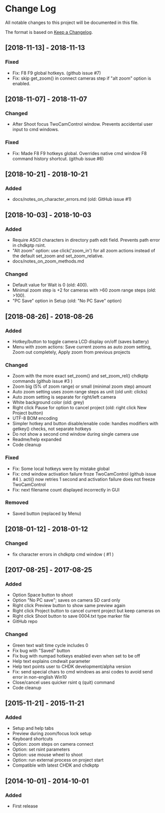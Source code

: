 # Change Log  
All notable changes to this project will be documented in this file.

The format is based on [Keep a Changelog](https://keepachangelog.com/).

## [2018-11-13] - 2018-11-13
### Fixed
- Fix: F8 F9 global hotkeys. (github issue #7)
- Fix: skip get_zoom() in connect cameras step if "alt zoom" option is enabled.

## [2018-11-07] - 2018-11-07
### Changed
- After Shoot focus TwoCamControl window. Prevents accidental user input to cmd windows.

### Fixed
- Fix: Made F8 F9 hotkeys global. Overrides native cmd window F8 command history shortcut. (github issue #6)

## [2018-10-21] - 2018-10-21
### Added
- docs/notes_on_character_errors.md (old: GitHub issue #1)

## [2018-10-03] - 2018-10-03
### Added
- Require ASCII characters in directory path edit field. Prevents path error in chdkptp rsint.
- "Alt zoom" option: use click('zoom_in') for all zoom actions instead of the default set_zoom and set_zoom_relative.
- docs/notes_on_zoom_methods.md

### Changed
- Default value for Wait is 0 (old: 400).
- Minimal zoom step is +2 for cameras with >60 zoom range steps (old: >100).
- "PC Save" option in Setup (old: "No PC Save" option)

## [2018-08-26] - 2018-08-26
### Added
- Hotkey/button to toggle camera LCD display on/off (saves battery)
- Menu with zoom actions: Save current zooms as auto zoom setting, Zoom out completely, Apply zoom from previous projects

### Changed
- Zoom with the more exact set_zoom() and set_zoom_rel() chdkptp commands (github issue #3 )
- Zoom big (5% of zoom range) or small (minimal zoom step) amount
- Auto zoom setting uses zoom range steps as unit (old unit: clicks)
- Auto zoom setting is separate for right/left camera
- White background color (old: grey)
- Right click Pause for option to cancel project (old: right click New Project button)
- UTF-8 BOM encoding
- Simpler hotkey and button disable/enable code: handles modifiers with getkey() checks, not separate hotkeys
- Do not show a second cmd window during single camera use
- Readme/help expanded
- Code cleanup

### Fixed
- Fix: Some local hotkeys were by mistake global
- Fix: cmd window activation failure froze TwoCamControl (github issue #4 ). acti() now retries 1 second and activation failure does not freeze TwoCamControl
- Fix: next filename count displayed incorrectly in GUI

### Removed
- Saved button (replaced by Menu)

## [2018-01-12] - 2018-01-12
### Changed
- fix character errors in chdkptp cmd window ( #1 )

## [2017-08-25] - 2017-08-25
### Added
- Option Space button to shoot
- Option "No PC save"; saves on camera SD card only
- Right click Preview button to show same preview again
- Right click Project button to cancel current project but keep cameras on
- Right click Shoot button to save 0004.txt type marker file
- GitHub repo

### Changed
- Green text wait time cycle includes 0
- Fix bug with "Saved" button
- Fix bug with numpad hotkeys enabled even when set to be off
- Help text explains cmdwait parameter
- Help text points user to CHDK development/alpha version
- Fix: send special chars to cmd windows as ansi codes to avoid send error in non-english Win10
- Close/cancel uses quicker rsint q (quit) command
- Code cleanup

## [2015-11-21] - 2015-11-21
### Added
- Setup and help tabs
- Preview during zoom/focus lock setup
- Keyboard shortcuts
- Option: zoom steps on camera connect
- Option: set rsint parameters
- Option: use mouse wheel to shoot
- Option: run external process on project start
- Compatible with latest CHDK and chdkptp

## [2014-10-01] - 2014-10-01
### Added
- First release
